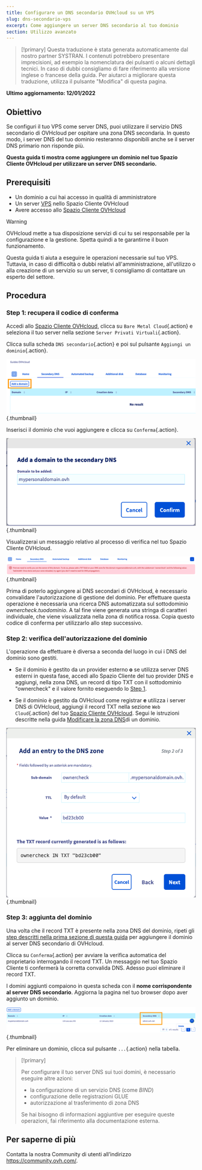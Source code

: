 ```yaml
---
title: Configurare un DNS secondario OVHcloud su un VPS
slug: dns-secondario-vps
excerpt: Come aggiungere un server DNS secondario al tuo dominio
section: Utilizzo avanzato
---
```


> [!primary]
> Questa traduzione è stata generata automaticamente dal nostro partner SYSTRAN. I contenuti potrebbero presentare imprecisioni, ad esempio la nomenclatura dei pulsanti o alcuni dettagli tecnici. In caso di dubbi consigliamo di fare riferimento alla versione inglese o francese della guida. Per aiutarci a migliorare questa traduzione, utilizza il pulsante "Modifica" di questa pagina.
>

**Ultimo aggiornamento: 12/01/2022**

## Obiettivo

Se configuri il tuo VPS come server DNS, puoi utilizzare il servizio DNS secondario di OVHcloud per ospitare una zona DNS secondaria. In questo modo, i server DNS del tuo dominio resteranno disponibili anche se il server DNS primario non risponde più.

**Questa guida ti mostra come aggiungere un dominio nel tuo Spazio Cliente OVHcloud per utilizzare un server DNS secondario.**

## Prerequisiti

- Un dominio a cui hai accesso in qualità di amministratore
- Un server [VPS](https://www.ovhcloud.com/it/vps/) nello Spazio Cliente OVHcloud
- Avere accesso allo [Spazio Cliente OVHcloud](https://www.ovh.com/auth/?action=gotomanager&from=https://www.ovh.it/&ovhSubsidiary=it)

> [!warning]
> OVHcloud mette a tua disposizione servizi di cui tu sei responsabile per la configurazione e la gestione. Spetta quindi a te garantirne il buon funzionamento.
>
> Questa guida ti aiuta a eseguire le operazioni necessarie sul tuo VPS. Tuttavia, in caso di difficoltà o dubbi relativi all'amministrazione, all'utilizzo o alla creazione di un servizio su un server, ti consigliamo di contattare un esperto del settore.
>

## Procedura

### Step 1: recupera il codice di conferma <a name="retrievecode"></a>

Accedi allo [Spazio Cliente OVHcloud](https://www.ovh.com/auth/?action=gotomanager&from=https://www.ovh.it/&ovhSubsidiary=it), clicca su `Bare Metal Cloud`{.action} e seleziona il tuo server nella sezione `Server Privati Virtuali`{.action}.

Clicca sulla scheda `DNS secondario`{.action} e poi sul pulsante `Aggiungi un dominio`{.action}.

![DNS secondario](images/sec-01.png){.thumbnail}

Inserisci il dominio che vuoi aggiungere e clicca su `Conferma`{.action}.

![DNS secondario](images/sec-02.png){.thumbnail}

Visualizzerai un messaggio relativo al processo di verifica nel tuo Spazio Cliente OVHcloud.

![DNS secondario](images/sec-03.png){.thumbnail}

Prima di poterlo aggiungere ai DNS secondari di OVHcloud, è necessario convalidare l'autorizzazione di gestione del dominio. Per effettuare questa operazione è necessaria una ricerca DNS automatizzata sul sottodominio *ownercheck.tuodominio*. A tal fine viene generata una stringa di caratteri individuale, che viene visualizzata nella zona di notifica rossa. Copia questo codice di conferma per utilizzarlo allo step successivo.

### Step 2: verifica dell'autorizzazione del dominio <a name="verifyingdomain"></a>

L'operazione da effettuare è diversa a seconda del luogo in cui i DNS del dominio sono gestiti.

- Se il dominio è gestito da un provider esterno **o** se utilizza server DNS esterni in questa fase, accedi allo Spazio Cliente del tuo provider DNS e aggiungi, nella zona DNS, un record di tipo TXT con il sottodominio "ownercheck" e il valore fornito eseguendo lo [Step 1](#retrievecode).

- Se il dominio è gestito da OVHcloud come registrar **e** utilizza i server DNS di OVHcloud, aggiungi il record TXT nella sezione `Web Cloud`{.action} del tuo [Spazio Cliente OVHcloud](https://www.ovh.com/auth/?action=gotomanager&from=https://www.ovh.it/&ovhSubsidiary=it). Segui le istruzioni descritte nella guida [Modificare la zona DNS](../../domains/web_hosting_modifica_la_tua_zona_dns/)di un dominio.

![DNS secondario](images/sec-04.png){.thumbnail}

### Step 3: aggiunta del dominio

Una volta che il record TXT è presente nella zona DNS del dominio, ripeti gli [step descritti nella prima sezione di questa guida](#retrievecode) per aggiungere il dominio al server DNS secondario di OVHcloud.

Clicca su `Conferma`{.action} per avviare la verifica automatica del proprietario interrogando il record TXT. Un messaggio nel tuo Spazio Cliente ti confermerà la corretta convalida DNS. Adesso puoi eliminare il record TXT.

I domini aggiunti compaiono in questa scheda con il **nome corrispondente al server DNS secondario**. Aggiorna la pagina nel tuo browser dopo aver aggiunto un dominio.

![DNS secondario](images/sec-05.png){.thumbnail}

Per eliminare un dominio, clicca sul pulsante `...`{.action} nella tabella.

> [!primary]
>
> Per configurare il tuo server DNS sui tuoi domini, è necessario eseguire altre azioni:
>
> - la configurazione di un servizio DNS (come *BIND*)
> - configurazione delle registrazioni GLUE
> - autorizzazione al trasferimento di zona DNS
>
> Se hai bisogno di informazioni aggiuntive per eseguire queste operazioni, fai riferimento alla documentazione esterna.

## Per saperne di più

Contatta la nostra Community di utenti all’indirizzo <https://community.ovh.com/>.
